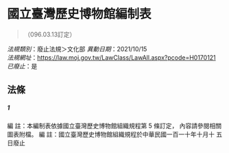 # 國立臺灣歷史博物館編制表
> （096.03.13訂定）

*法規類別*：廢止法規＞文化部
*異動日期*：2021/10/15  
*法規網址*：https://law.moj.gov.tw/LawClass/LawAll.aspx?pcode=H0170121
*已廢止*：是


## 法條
##### 1
編      註：本編制表依據國立臺灣歷史博物館組織規程第 5  條訂定，
            內容請參閱相關圖表附檔。
編      註：國立臺灣歷史博物館組織規程於中華民國一百一十年十月十
            五日廢止




